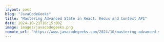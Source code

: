 ```yaml
---
layout: post
blog: "JavaCodeGeeks"
title: "Mastering Advanced State in React: Redux and Context API"
date: 2024-10-21T16:15:00Z
image: images/javacodegeeks.png
remote_url: "https://www.javacodegeeks.com/2024/10/mastering-advanced-state-in-react-redux-and-context-api.html"
---
```

